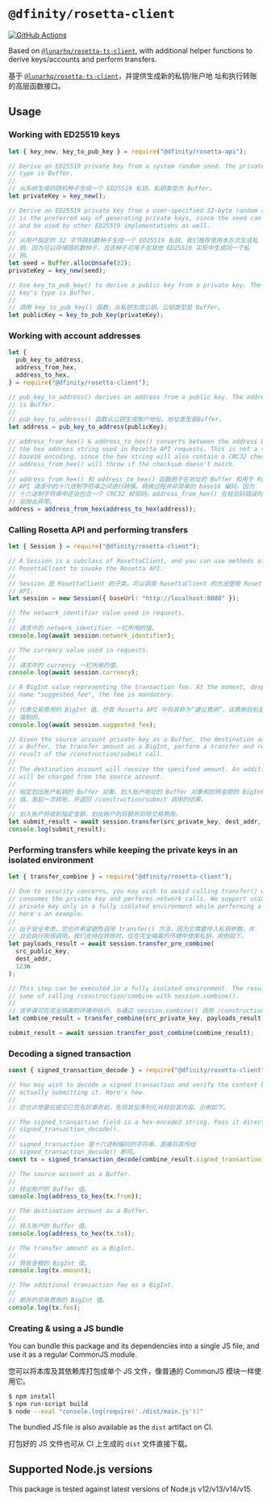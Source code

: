 # `@dfinity/rosetta-client`

[![GitHub Actions](https://github.com/dfinity/rosetta-client/workflows/integration-test/badge.svg?branch=master)](https://github.com/dfinity/rosetta-client/actions?query=branch%3Amaster)

Based on [`@lunarhq/rosetta-ts-client`][rosetta-ts-client], with additional
helper functions to derive keys/accounts and perform transfers.

基于 [`@lunarhq/rosetta-ts-client`][rosetta-ts-client]，并提供生成新的私钥/账户地
址和执行转账的高层函数接口。

## Usage

### Working with ED25519 keys

```javascript
let { key_new, key_to_pub_key } = require("@dfinity/rosetta-api");

// Derive an ED25519 private key from a system random seed. The private key's
// type is Buffer.
//
// 从系统生成的随机种子生成一个 ED25519 私钥。私钥类型为 Buffer。
let privateKey = key_new();

// Derive an ED25519 private key from a user-specified 32-byte random seed. This
// is the preferred way of generating private keys, since the seed can be stored
// and be used by other ED25519 implementations as well.
//
// 从用户指定的 32 字节随机数种子生成一个 ED25519 私钥。我们推荐使用本方式生成私
// 钥，因为可以存储随机数种子，且该种子可用于在其他 ED25519 实现中生成同一个私
// 钥。
let seed = Buffer.allocUnsafe(32);
privateKey = key_new(seed);

// Use key_to_pub_key() to derive a public key from a private key. The public
// key's type is Buffer.
//
// 调用 key_to_pub_key() 函数，从私钥生成公钥。公钥类型是 Buffer。
let publicKey = key_to_pub_key(privateKey);
```

### Working with account addresses

```javascript
let {
  pub_key_to_address,
  address_from_hex,
  address_to_hex,
} = require("@dfinity/rosetta-client");

// pub_key_to_address() derives an address from a public key. The address type
// is Buffer.
//
// pub_key_to_address() 函数从公钥生成账户地址。地址类型是Buffer。
let address = pub_key_to_address(publicKey);

// address_from_hex() & address_to_hex() converts between the address Buffer and
// the hex address string used in Rosetta API requests. This is not a simple
// base16 encoding, since the hex string will also contain a CRC32 checksum.
// address_from_hex() will throw if the checksum doesn't match.
//
// address_from_hex() 和 address_to_hex() 函数用于在地址的 Buffer 和用于 Rosetta
// API 请求中的十六进制字符串之间进行转换。转换过程并非简单的 base16 编码，因为
// 十六进制字符串中还会包含一个 CRC32 校验码。address_from_hex() 在校验码错误时
// 会抛出异常。
address = address_from_hex(address_to_hex(address));
```

### Calling Rosetta API and performing transfers

```javascript
let { Session } = require("@dfinity/rosetta-client");

// A Session is a subclass of RosettaClient, and you can use methods of
// RosettaClient to invoke the Rosetta API.
//
// Session 是 RosettaClient 的子类，可以调用 RosettaClient 的方法使用 Rosetta
// API。
let session = new Session({ baseUrl: "http://localhost:8080" });

// The network_identifier value used in requests.
//
// 请求中的 network_identifier 一栏所用的值。
console.log(await session.network_identifier);

// The currency value used in requests.
//
// 请求中的 currency 一栏所用的值。
console.log(await session.currency);

// A BigInt value representing the transaction fee. At the moment, despite the
// name "suggested_fee", the fee is mandatory.
//
// 代表交易费用的 BigInt 值。尽管 Rosetta API 中将其称为“建议费用”，该费用目前是
// 强制的。
console.log(await session.suggested_fee);

// Given the source account private key as a Buffer, the destination account as
// a Buffer, the transfer amount as a BigInt, perform a transfer and return the
// result of the /construction/submit call.
//
// The destination account will receive the specified amount. An additional fee
// will be charged from the source account.
//
// 给定划出账户私钥的 Buffer 对象、划入账户地址的 Buffer 对象和划转金额的 BigInt
// 值，发起一次转账，并返回 /construction/submit 调用的结果。
//
// 划入账户将收到指定金额，划出账户则将额外扣除交易费用。
let submit_result = await session.transfer(src_private_key, dest_addr, 123n);
console.log(submit_result);
```

### Performing transfers while keeping the private keys in an isolated environment

```javascript
let { transfer_combine } = require("@dfinity/rosetta-client");

// Due to security concerns, you may wish to avoid calling transfer() which
// consumes the private key and performs network calls. We support using the
// private key only in a fully isolated environment while performing a transfer,
// here's an example.
//
// 出于安全考虑，您也许希望避免调用 transfer() 方法，因为它需要传入私钥参数，并
// 且会执行网络调用。我们支持在转账时，仅在完全隔离的环境中使用私钥，用例如下。
let payloads_result = await session.transfer_pre_combine(
  src_public_key,
  dest_addr,
  123n
);

// This step can be executed in a fully isolated environment. The result is the
// same of calling /construction/combine with session.combine().
//
// 该步骤可在完全隔离的环境中执行。与通过 session.combine() 调用 /construction/combine 的结果相同。
let combine_result = transfer_combine(src_private_key, payloads_result);

submit_result = await session.transfer_post_combine(combine_result);
```

### Decoding a signed transaction

```javascript
const { signed_transaction_decode } = require("@dfinity/rosetta-client");

// You may wish to decode a signed transaction and verify the content before
// actually submitting it. Here's how.
//
// 您也许想要在提交已签名的事务前，先将其反序列化并校验其内容。示例如下。

// The signed_transaction field is a hex-encoded string. Pass it directly to
// signed_transaction_decode().
//
// signed_transaction 是十六进制编码的字符串。直接将其传给
// signed_transaction_decode() 即可。
const tx = signed_transaction_decode(combine_result.signed_transaction);

// The source account as a Buffer.
//
// 转出账户的 Buffer 值。
console.log(address_to_hex(tx.from));

// The destination account as a Buffer.
//
// 转入账户的 Buffer 值。
console.log(address_to_hex(tx.to));

// The transfer amount as a BigInt.
//
// 转账金额的 BigInt 值。
console.log(tx.amount);

// The additional transaction fee as a BigInt.
//
// 额外的交易费用的 BigInt 值。
console.log(tx.fee);
```

### Creating & using a JS bundle

You can bundle this package and its dependencies into a single JS file, and use
it as a regular CommonJS module.

您可以将本库及其依赖库打包成单个 JS 文件，像普通的 CommonJS 模块一样使用它。

```sh
$ npm install
$ npm run-script build
$ node --eval "console.log(require('./dist/main.js'))"
```

The bundled JS file is also available as the `dist` artifact on CI.

打包好的 JS 文件也可从 CI 上生成的 `dist` 文件直接下载。

## Supported Node.js versions

This package is tested against latest versions of Node.js v12/v13/v14/v15.

[rosetta-ts-client]: https://github.com/lunarhq/rosetta-ts-client

<!--
## TODO

- [x] Watch out for the next test net deployment, set appropriate default fee.
- [x] Given a transaction hash, query the transfer status and confirm if it
      reached the chain or is rejected. Since `ic-rosetta-api` doesn't implement
      [`/search/transactions`][search_transactions] yet, the JavaScript SDK may need
      to workaround this by polling all blocks and doing its own indexing.
- [ ] Error handling in the polling logic.
- [ ] Other high-level Rosetta API wrappers (or redirect underlying
  `RosettaClient` method calls so to avoid some boilerplates in the request,
  e.g. `network_identifier`).
- [x] Proper license & packaging.
- [ ] Better names.

[search_transactions]: https://www.rosetta-api.org/docs/SearchApi.html#searchtransactions
-->
